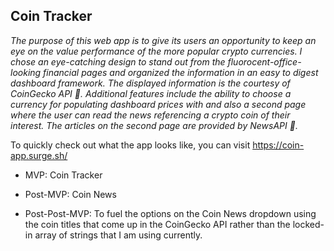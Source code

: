 ## Coin Tracker

*The purpose of this web app is to give its users an opportunity to keep an eye on the value performance of
the more popular crypto currencies. I chose an eye-catching design to stand out from the fluorocent-office-looking financial 
pages and organized the information in an easy to digest dashboard framework. The displayed information is the courtesy of 
CoinGecko API :lizard:. Additional features include the ability to choose a currency for populating dashboard prices with and also a second page where the user can read the news referencing a crypto coin of their interest. The articles on the second page are provided by NewsAPI :newspaper:.*


To quickly check out what the app looks like, you can visit https://coin-app.surge.sh/


* MVP: Coin Tracker

* Post-MVP: Coin News

* Post-Post-MVP: To fuel the options on the Coin News dropdown using the coin titles that come up in the CoinGecko API rather than the locked-in array of strings that I am using currently.




